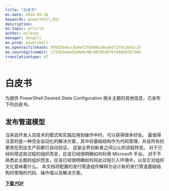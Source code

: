 ```yaml
---
title: "白皮书"
ms.date: 2016-05-16
keywords: powershell,DSC
description: 
ms.topic: article
author: eslesar
manager: dongill
ms.prod: powershell
ms.openlocfilehash: 9f0256e6cc9a9af2fbd881e9aa65f2f9c1b41c15
ms.sourcegitcommit: c732e3ee6d2e0e9cd8c40105d6fbfd4d207b730d
translationtype: HT
---
```

# <a name="whitepapers"></a>白皮书

为提供 PowerShell Desired State Configuration 相关主题的其他信息，已发布下列白皮书。

## <a name="the-release-pipeline-model"></a>发布管道模型
当来自开发人员技术的模式和实践应用到操作中时，可以获得很多好处。 最值得注意的是一种完全自动化的解决方案，其中将基础结构作为代码管理，并且所有的更改在到达生产前都已自动验证。 这是业界创新者之间公认的流程转变。 对于已经利用这些过程的组织而言，应该已经很明确如何利用 Microsoft 平台。 对于不熟悉此主题的组织而言，应该已经很明确如何将此过程引入环境中，以及它对组织文化意味着什么。 本文档将配置的发行管道组件解释为设计新的发行管道基础结构时使用的代码、操作值以及解决方案。 

**[下载 PDF](http://aka.ms/thereleasepipelinemodelpdf)**

